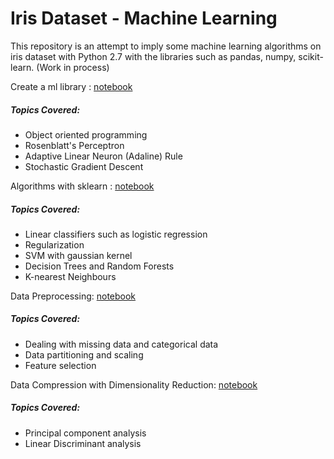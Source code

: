 # Iris Dataset - Machine Learning

This repository is an attempt to imply some machine learning algorithms on iris dataset with Python 2.7 with the libraries such as pandas, numpy, scikit-learn. (Work in process)

Create a ml library : <A href='http://nbviewer.jupyter.org/github/sametmarasli/Project_Exploring_scikit-learn/blob/master/ml_library.ipynb'>notebook</A><BR>

##### Topics Covered:

- Object oriented programming
- Rosenblatt's Perceptron
- Adaptive Linear Neuron (Adaline) Rule
- Stochastic Gradient Descent

Algorithms with sklearn : <A href='http://nbviewer.jupyter.org/github/sametmarasli/Project_Exploring_scikit-learn/blob/master/ml_with_sklearn.ipynb'>notebook</A><BR>

##### Topics Covered:

- Linear classifiers such as logistic regression
- Regularization
- SVM with gaussian kernel
- Decision Trees and Random Forests
- K-nearest Neighbours

Data Preprocessing: <A href='http://nbviewer.jupyter.org/github/sametmarasli/Project_Exploring_scikit-learn/blob/master/ml_data_preprocessing.ipynb'>notebook</A><BR>

##### Topics Covered:

- Dealing with missing data and categorical data
- Data partitioning and scaling
- Feature selection

Data Compression with Dimensionality Reduction: <A href='http://nbviewer.jupyter.org/github/sametmarasli/Project_Exploring_scikit-learn/blob/master/ml_dimensionality_reduction.ipynb'>notebook</A><BR>

##### Topics Covered:

- Principal component analysis
- Linear Discriminant analysis

